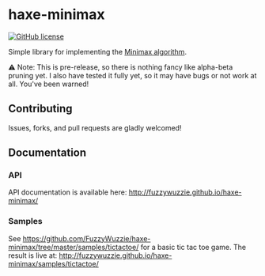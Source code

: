 # haxe-minimax
[![GitHub license](https://img.shields.io/badge/license-Apache%202-blue.svg?style=flat-square)](https://raw.githubusercontent.com/FuzzyWuzzie/haxe-minimax/master/LICENSE)

Simple library for implementing the [Minimax algorithm](https://en.wikipedia.org/wiki/Minimax).

:warning: Note: This is pre-release, so there is nothing fancy like alpha-beta pruning yet. I also have tested it fully yet, so it may have bugs or not work at all. You've been warned!

## Contributing

Issues, forks, and pull requests are gladly welcomed!

## Documentation

### API

API documentation is available here: http://fuzzywuzzie.github.io/haxe-minimax/

### Samples

See https://github.com/FuzzyWuzzie/haxe-minimax/tree/master/samples/tictactoe/ for a basic tic tac toe game. The result is live at: http://fuzzywuzzie.github.io/haxe-minimax/samples/tictactoe/
